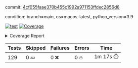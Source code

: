 commit: [4cf055faae370b455c1992a971153ffdec2856d8](https://github.com/rcmdnk/homebrew-file/tree/4cf055faae370b455c1992a971153ffdec2856d8)

condition: branch=main, os=macos-latest, python_version=3.9

[![test](https://github.com/rcmdnk/homebrew-file/actions/workflows/test.yml/badge.svg)](https://github.com/rcmdnk/homebrew-file/actions/runs/15130794689)
<a href="https://github.com/rcmdnk/homebrew-file/blob/4cf055faae370b455c1992a971153ffdec2856d8/README.md"><img alt="Coverage" src="https://img.shields.io/badge/Coverage-56%25-orange.svg" /></a><details><summary>Coverage Report </summary><table><tr><th>File</th><th>Stmts</th><th>Miss</th><th>Cover</th><th>Missing</th></tr><tbody><tr><td colspan="5"><b>bin</b></td></tr><tr><td>&nbsp; &nbsp;<a href="https://github.com/rcmdnk/homebrew-file/blob/4cf055faae370b455c1992a971153ffdec2856d8/bin/brew-file">brew-file</a></td><td>2168</td><td>945</td><td>56%</td><td><a href="https://github.com/rcmdnk/homebrew-file/blob/4cf055faae370b455c1992a971153ffdec2856d8/bin/brew-file#L56-L62">56&ndash;62</a>, <a href="https://github.com/rcmdnk/homebrew-file/blob/4cf055faae370b455c1992a971153ffdec2856d8/bin/brew-file#L149">149</a>, <a href="https://github.com/rcmdnk/homebrew-file/blob/4cf055faae370b455c1992a971153ffdec2856d8/bin/brew-file#L161">161</a>, <a href="https://github.com/rcmdnk/homebrew-file/blob/4cf055faae370b455c1992a971153ffdec2856d8/bin/brew-file#L210">210</a>, <a href="https://github.com/rcmdnk/homebrew-file/blob/4cf055faae370b455c1992a971153ffdec2856d8/bin/brew-file#L304">304</a>, <a href="https://github.com/rcmdnk/homebrew-file/blob/4cf055faae370b455c1992a971153ffdec2856d8/bin/brew-file#L307">307</a>, <a href="https://github.com/rcmdnk/homebrew-file/blob/4cf055faae370b455c1992a971153ffdec2856d8/bin/brew-file#L375-L377">375&ndash;377</a>, <a href="https://github.com/rcmdnk/homebrew-file/blob/4cf055faae370b455c1992a971153ffdec2856d8/bin/brew-file#L386-L387">386&ndash;387</a>, <a href="https://github.com/rcmdnk/homebrew-file/blob/4cf055faae370b455c1992a971153ffdec2856d8/bin/brew-file#L481">481</a>, <a href="https://github.com/rcmdnk/homebrew-file/blob/4cf055faae370b455c1992a971153ffdec2856d8/bin/brew-file#L487-L490">487&ndash;490</a>, <a href="https://github.com/rcmdnk/homebrew-file/blob/4cf055faae370b455c1992a971153ffdec2856d8/bin/brew-file#L528-L552">528&ndash;552</a>, <a href="https://github.com/rcmdnk/homebrew-file/blob/4cf055faae370b455c1992a971153ffdec2856d8/bin/brew-file#L556-L564">556&ndash;564</a>, <a href="https://github.com/rcmdnk/homebrew-file/blob/4cf055faae370b455c1992a971153ffdec2856d8/bin/brew-file#L690">690</a>, <a href="https://github.com/rcmdnk/homebrew-file/blob/4cf055faae370b455c1992a971153ffdec2856d8/bin/brew-file#L810-L814">810&ndash;814</a>, <a href="https://github.com/rcmdnk/homebrew-file/blob/4cf055faae370b455c1992a971153ffdec2856d8/bin/brew-file#L827-L832">827&ndash;832</a>, <a href="https://github.com/rcmdnk/homebrew-file/blob/4cf055faae370b455c1992a971153ffdec2856d8/bin/brew-file#L843">843</a>, <a href="https://github.com/rcmdnk/homebrew-file/blob/4cf055faae370b455c1992a971153ffdec2856d8/bin/brew-file#L860">860</a>, <a href="https://github.com/rcmdnk/homebrew-file/blob/4cf055faae370b455c1992a971153ffdec2856d8/bin/brew-file#L864-L872">864&ndash;872</a>, <a href="https://github.com/rcmdnk/homebrew-file/blob/4cf055faae370b455c1992a971153ffdec2856d8/bin/brew-file#L881-L884">881&ndash;884</a>, <a href="https://github.com/rcmdnk/homebrew-file/blob/4cf055faae370b455c1992a971153ffdec2856d8/bin/brew-file#L886-L889">886&ndash;889</a>, <a href="https://github.com/rcmdnk/homebrew-file/blob/4cf055faae370b455c1992a971153ffdec2856d8/bin/brew-file#L891-L894">891&ndash;894</a>, <a href="https://github.com/rcmdnk/homebrew-file/blob/4cf055faae370b455c1992a971153ffdec2856d8/bin/brew-file#L905-L923">905&ndash;923</a>, <a href="https://github.com/rcmdnk/homebrew-file/blob/4cf055faae370b455c1992a971153ffdec2856d8/bin/brew-file#L974-L984">974&ndash;984</a>, <a href="https://github.com/rcmdnk/homebrew-file/blob/4cf055faae370b455c1992a971153ffdec2856d8/bin/brew-file#L987-L1014">987&ndash;1014</a>, <a href="https://github.com/rcmdnk/homebrew-file/blob/4cf055faae370b455c1992a971153ffdec2856d8/bin/brew-file#L1030-L1045">1030&ndash;1045</a>, <a href="https://github.com/rcmdnk/homebrew-file/blob/4cf055faae370b455c1992a971153ffdec2856d8/bin/brew-file#L1087">1087</a>, <a href="https://github.com/rcmdnk/homebrew-file/blob/4cf055faae370b455c1992a971153ffdec2856d8/bin/brew-file#L1103-L1108">1103&ndash;1108</a>, <a href="https://github.com/rcmdnk/homebrew-file/blob/4cf055faae370b455c1992a971153ffdec2856d8/bin/brew-file#L1112-L1114">1112&ndash;1114</a>, <a href="https://github.com/rcmdnk/homebrew-file/blob/4cf055faae370b455c1992a971153ffdec2856d8/bin/brew-file#L1118-L1121">1118&ndash;1121</a>, <a href="https://github.com/rcmdnk/homebrew-file/blob/4cf055faae370b455c1992a971153ffdec2856d8/bin/brew-file#L1125-L1127">1125&ndash;1127</a>, <a href="https://github.com/rcmdnk/homebrew-file/blob/4cf055faae370b455c1992a971153ffdec2856d8/bin/brew-file#L1131-L1133">1131&ndash;1133</a>, <a href="https://github.com/rcmdnk/homebrew-file/blob/4cf055faae370b455c1992a971153ffdec2856d8/bin/brew-file#L1137-L1139">1137&ndash;1139</a>, <a href="https://github.com/rcmdnk/homebrew-file/blob/4cf055faae370b455c1992a971153ffdec2856d8/bin/brew-file#L1143-L1145">1143&ndash;1145</a>, <a href="https://github.com/rcmdnk/homebrew-file/blob/4cf055faae370b455c1992a971153ffdec2856d8/bin/brew-file#L1149-L1151">1149&ndash;1151</a>, <a href="https://github.com/rcmdnk/homebrew-file/blob/4cf055faae370b455c1992a971153ffdec2856d8/bin/brew-file#L1155-L1158">1155&ndash;1158</a>, <a href="https://github.com/rcmdnk/homebrew-file/blob/4cf055faae370b455c1992a971153ffdec2856d8/bin/brew-file#L1162-L1164">1162&ndash;1164</a>, <a href="https://github.com/rcmdnk/homebrew-file/blob/4cf055faae370b455c1992a971153ffdec2856d8/bin/brew-file#L1182">1182</a>, <a href="https://github.com/rcmdnk/homebrew-file/blob/4cf055faae370b455c1992a971153ffdec2856d8/bin/brew-file#L1232-L1234">1232&ndash;1234</a>, <a href="https://github.com/rcmdnk/homebrew-file/blob/4cf055faae370b455c1992a971153ffdec2856d8/bin/brew-file#L1237">1237</a>, <a href="https://github.com/rcmdnk/homebrew-file/blob/4cf055faae370b455c1992a971153ffdec2856d8/bin/brew-file#L1243">1243</a>, <a href="https://github.com/rcmdnk/homebrew-file/blob/4cf055faae370b455c1992a971153ffdec2856d8/bin/brew-file#L1265-L1268">1265&ndash;1268</a>, <a href="https://github.com/rcmdnk/homebrew-file/blob/4cf055faae370b455c1992a971153ffdec2856d8/bin/brew-file#L1346">1346</a>, <a href="https://github.com/rcmdnk/homebrew-file/blob/4cf055faae370b455c1992a971153ffdec2856d8/bin/brew-file#L1383">1383</a>, <a href="https://github.com/rcmdnk/homebrew-file/blob/4cf055faae370b455c1992a971153ffdec2856d8/bin/brew-file#L1420">1420</a>, <a href="https://github.com/rcmdnk/homebrew-file/blob/4cf055faae370b455c1992a971153ffdec2856d8/bin/brew-file#L1423">1423</a>, <a href="https://github.com/rcmdnk/homebrew-file/blob/4cf055faae370b455c1992a971153ffdec2856d8/bin/brew-file#L1435">1435</a>, <a href="https://github.com/rcmdnk/homebrew-file/blob/4cf055faae370b455c1992a971153ffdec2856d8/bin/brew-file#L1437">1437</a>, <a href="https://github.com/rcmdnk/homebrew-file/blob/4cf055faae370b455c1992a971153ffdec2856d8/bin/brew-file#L1472-L1473">1472&ndash;1473</a>, <a href="https://github.com/rcmdnk/homebrew-file/blob/4cf055faae370b455c1992a971153ffdec2856d8/bin/brew-file#L1478-L1481">1478&ndash;1481</a>, <a href="https://github.com/rcmdnk/homebrew-file/blob/4cf055faae370b455c1992a971153ffdec2856d8/bin/brew-file#L1511-L1538">1511&ndash;1538</a>, <a href="https://github.com/rcmdnk/homebrew-file/blob/4cf055faae370b455c1992a971153ffdec2856d8/bin/brew-file#L1545">1545</a>, <a href="https://github.com/rcmdnk/homebrew-file/blob/4cf055faae370b455c1992a971153ffdec2856d8/bin/brew-file#L1547">1547</a>, <a href="https://github.com/rcmdnk/homebrew-file/blob/4cf055faae370b455c1992a971153ffdec2856d8/bin/brew-file#L1556-L1557">1556&ndash;1557</a>, <a href="https://github.com/rcmdnk/homebrew-file/blob/4cf055faae370b455c1992a971153ffdec2856d8/bin/brew-file#L1562">1562</a>, <a href="https://github.com/rcmdnk/homebrew-file/blob/4cf055faae370b455c1992a971153ffdec2856d8/bin/brew-file#L1568">1568</a>, <a href="https://github.com/rcmdnk/homebrew-file/blob/4cf055faae370b455c1992a971153ffdec2856d8/bin/brew-file#L1572-L1583">1572&ndash;1583</a>, <a href="https://github.com/rcmdnk/homebrew-file/blob/4cf055faae370b455c1992a971153ffdec2856d8/bin/brew-file#L1586-L1591">1586&ndash;1591</a>, <a href="https://github.com/rcmdnk/homebrew-file/blob/4cf055faae370b455c1992a971153ffdec2856d8/bin/brew-file#L1602-L1622">1602&ndash;1622</a>, <a href="https://github.com/rcmdnk/homebrew-file/blob/4cf055faae370b455c1992a971153ffdec2856d8/bin/brew-file#L1650">1650</a>, <a href="https://github.com/rcmdnk/homebrew-file/blob/4cf055faae370b455c1992a971153ffdec2856d8/bin/brew-file#L1689-L1696">1689&ndash;1696</a>, <a href="https://github.com/rcmdnk/homebrew-file/blob/4cf055faae370b455c1992a971153ffdec2856d8/bin/brew-file#L1703-L1711">1703&ndash;1711</a>, <a href="https://github.com/rcmdnk/homebrew-file/blob/4cf055faae370b455c1992a971153ffdec2856d8/bin/brew-file#L1727">1727</a>, <a href="https://github.com/rcmdnk/homebrew-file/blob/4cf055faae370b455c1992a971153ffdec2856d8/bin/brew-file#L1737">1737</a>, <a href="https://github.com/rcmdnk/homebrew-file/blob/4cf055faae370b455c1992a971153ffdec2856d8/bin/brew-file#L1743">1743</a>, <a href="https://github.com/rcmdnk/homebrew-file/blob/4cf055faae370b455c1992a971153ffdec2856d8/bin/brew-file#L1753">1753</a>, <a href="https://github.com/rcmdnk/homebrew-file/blob/4cf055faae370b455c1992a971153ffdec2856d8/bin/brew-file#L1762-L1763">1762&ndash;1763</a>, <a href="https://github.com/rcmdnk/homebrew-file/blob/4cf055faae370b455c1992a971153ffdec2856d8/bin/brew-file#L1767">1767</a>, <a href="https://github.com/rcmdnk/homebrew-file/blob/4cf055faae370b455c1992a971153ffdec2856d8/bin/brew-file#L1773">1773</a>, <a href="https://github.com/rcmdnk/homebrew-file/blob/4cf055faae370b455c1992a971153ffdec2856d8/bin/brew-file#L1779-L1783">1779&ndash;1783</a>, <a href="https://github.com/rcmdnk/homebrew-file/blob/4cf055faae370b455c1992a971153ffdec2856d8/bin/brew-file#L1799-L1806">1799&ndash;1806</a>, <a href="https://github.com/rcmdnk/homebrew-file/blob/4cf055faae370b455c1992a971153ffdec2856d8/bin/brew-file#L1813-L1817">1813&ndash;1817</a>, <a href="https://github.com/rcmdnk/homebrew-file/blob/4cf055faae370b455c1992a971153ffdec2856d8/bin/brew-file#L1821">1821</a>, <a href="https://github.com/rcmdnk/homebrew-file/blob/4cf055faae370b455c1992a971153ffdec2856d8/bin/brew-file#L1834-L1835">1834&ndash;1835</a>, <a href="https://github.com/rcmdnk/homebrew-file/blob/4cf055faae370b455c1992a971153ffdec2856d8/bin/brew-file#L1856-L1964">1856&ndash;1964</a>, <a href="https://github.com/rcmdnk/homebrew-file/blob/4cf055faae370b455c1992a971153ffdec2856d8/bin/brew-file#L1967-L1976">1967&ndash;1976</a>, <a href="https://github.com/rcmdnk/homebrew-file/blob/4cf055faae370b455c1992a971153ffdec2856d8/bin/brew-file#L1989">1989</a>, <a href="https://github.com/rcmdnk/homebrew-file/blob/4cf055faae370b455c1992a971153ffdec2856d8/bin/brew-file#L1994">1994</a>, <a href="https://github.com/rcmdnk/homebrew-file/blob/4cf055faae370b455c1992a971153ffdec2856d8/bin/brew-file#L1999-L2038">1999&ndash;2038</a>, <a href="https://github.com/rcmdnk/homebrew-file/blob/4cf055faae370b455c1992a971153ffdec2856d8/bin/brew-file#L2048-L2075">2048&ndash;2075</a>, <a href="https://github.com/rcmdnk/homebrew-file/blob/4cf055faae370b455c1992a971153ffdec2856d8/bin/brew-file#L2079-L2145">2079&ndash;2145</a>, <a href="https://github.com/rcmdnk/homebrew-file/blob/4cf055faae370b455c1992a971153ffdec2856d8/bin/brew-file#L2152-L2155">2152&ndash;2155</a>, <a href="https://github.com/rcmdnk/homebrew-file/blob/4cf055faae370b455c1992a971153ffdec2856d8/bin/brew-file#L2164-L2167">2164&ndash;2167</a>, <a href="https://github.com/rcmdnk/homebrew-file/blob/4cf055faae370b455c1992a971153ffdec2856d8/bin/brew-file#L2176-L2179">2176&ndash;2179</a>, <a href="https://github.com/rcmdnk/homebrew-file/blob/4cf055faae370b455c1992a971153ffdec2856d8/bin/brew-file#L2188-L2209">2188&ndash;2209</a>, <a href="https://github.com/rcmdnk/homebrew-file/blob/4cf055faae370b455c1992a971153ffdec2856d8/bin/brew-file#L2219-L2237">2219&ndash;2237</a>, <a href="https://github.com/rcmdnk/homebrew-file/blob/4cf055faae370b455c1992a971153ffdec2856d8/bin/brew-file#L2246-L2256">2246&ndash;2256</a>, <a href="https://github.com/rcmdnk/homebrew-file/blob/4cf055faae370b455c1992a971153ffdec2856d8/bin/brew-file#L2259-L2274">2259&ndash;2274</a>, <a href="https://github.com/rcmdnk/homebrew-file/blob/4cf055faae370b455c1992a971153ffdec2856d8/bin/brew-file#L2277-L2289">2277&ndash;2289</a>, <a href="https://github.com/rcmdnk/homebrew-file/blob/4cf055faae370b455c1992a971153ffdec2856d8/bin/brew-file#L2296">2296</a>, <a href="https://github.com/rcmdnk/homebrew-file/blob/4cf055faae370b455c1992a971153ffdec2856d8/bin/brew-file#L2300-L2307">2300&ndash;2307</a>, <a href="https://github.com/rcmdnk/homebrew-file/blob/4cf055faae370b455c1992a971153ffdec2856d8/bin/brew-file#L2314-L2315">2314&ndash;2315</a>, <a href="https://github.com/rcmdnk/homebrew-file/blob/4cf055faae370b455c1992a971153ffdec2856d8/bin/brew-file#L2344">2344</a>, <a href="https://github.com/rcmdnk/homebrew-file/blob/4cf055faae370b455c1992a971153ffdec2856d8/bin/brew-file#L2350">2350</a>, <a href="https://github.com/rcmdnk/homebrew-file/blob/4cf055faae370b455c1992a971153ffdec2856d8/bin/brew-file#L2358-L2362">2358&ndash;2362</a>, <a href="https://github.com/rcmdnk/homebrew-file/blob/4cf055faae370b455c1992a971153ffdec2856d8/bin/brew-file#L2373-L2376">2373&ndash;2376</a>, <a href="https://github.com/rcmdnk/homebrew-file/blob/4cf055faae370b455c1992a971153ffdec2856d8/bin/brew-file#L2383">2383</a>, <a href="https://github.com/rcmdnk/homebrew-file/blob/4cf055faae370b455c1992a971153ffdec2856d8/bin/brew-file#L2390">2390</a>, <a href="https://github.com/rcmdnk/homebrew-file/blob/4cf055faae370b455c1992a971153ffdec2856d8/bin/brew-file#L2394">2394</a>, <a href="https://github.com/rcmdnk/homebrew-file/blob/4cf055faae370b455c1992a971153ffdec2856d8/bin/brew-file#L2415-L2448">2415&ndash;2448</a>, <a href="https://github.com/rcmdnk/homebrew-file/blob/4cf055faae370b455c1992a971153ffdec2856d8/bin/brew-file#L2468">2468</a>, <a href="https://github.com/rcmdnk/homebrew-file/blob/4cf055faae370b455c1992a971153ffdec2856d8/bin/brew-file#L2485-L2486">2485&ndash;2486</a>, <a href="https://github.com/rcmdnk/homebrew-file/blob/4cf055faae370b455c1992a971153ffdec2856d8/bin/brew-file#L2490">2490</a>, <a href="https://github.com/rcmdnk/homebrew-file/blob/4cf055faae370b455c1992a971153ffdec2856d8/bin/brew-file#L2495-L2496">2495&ndash;2496</a>, <a href="https://github.com/rcmdnk/homebrew-file/blob/4cf055faae370b455c1992a971153ffdec2856d8/bin/brew-file#L2502-L2522">2502&ndash;2522</a>, <a href="https://github.com/rcmdnk/homebrew-file/blob/4cf055faae370b455c1992a971153ffdec2856d8/bin/brew-file#L2526-L2536">2526&ndash;2536</a>, <a href="https://github.com/rcmdnk/homebrew-file/blob/4cf055faae370b455c1992a971153ffdec2856d8/bin/brew-file#L2539">2539</a>, <a href="https://github.com/rcmdnk/homebrew-file/blob/4cf055faae370b455c1992a971153ffdec2856d8/bin/brew-file#L2555">2555</a>, <a href="https://github.com/rcmdnk/homebrew-file/blob/4cf055faae370b455c1992a971153ffdec2856d8/bin/brew-file#L2559-L2565">2559&ndash;2565</a>, <a href="https://github.com/rcmdnk/homebrew-file/blob/4cf055faae370b455c1992a971153ffdec2856d8/bin/brew-file#L2567">2567</a>, <a href="https://github.com/rcmdnk/homebrew-file/blob/4cf055faae370b455c1992a971153ffdec2856d8/bin/brew-file#L2573">2573</a>, <a href="https://github.com/rcmdnk/homebrew-file/blob/4cf055faae370b455c1992a971153ffdec2856d8/bin/brew-file#L2602-L2614">2602&ndash;2614</a>, <a href="https://github.com/rcmdnk/homebrew-file/blob/4cf055faae370b455c1992a971153ffdec2856d8/bin/brew-file#L2630-L2631">2630&ndash;2631</a>, <a href="https://github.com/rcmdnk/homebrew-file/blob/4cf055faae370b455c1992a971153ffdec2856d8/bin/brew-file#L2633">2633</a>, <a href="https://github.com/rcmdnk/homebrew-file/blob/4cf055faae370b455c1992a971153ffdec2856d8/bin/brew-file#L2643">2643</a>, <a href="https://github.com/rcmdnk/homebrew-file/blob/4cf055faae370b455c1992a971153ffdec2856d8/bin/brew-file#L2658-L2905">2658&ndash;2905</a>, <a href="https://github.com/rcmdnk/homebrew-file/blob/4cf055faae370b455c1992a971153ffdec2856d8/bin/brew-file#L2928-L2930">2928&ndash;2930</a>, <a href="https://github.com/rcmdnk/homebrew-file/blob/4cf055faae370b455c1992a971153ffdec2856d8/bin/brew-file#L2939-L2949">2939&ndash;2949</a>, <a href="https://github.com/rcmdnk/homebrew-file/blob/4cf055faae370b455c1992a971153ffdec2856d8/bin/brew-file#L2961-L2967">2961&ndash;2967</a>, <a href="https://github.com/rcmdnk/homebrew-file/blob/4cf055faae370b455c1992a971153ffdec2856d8/bin/brew-file#L2979-L3003">2979&ndash;3003</a>, <a href="https://github.com/rcmdnk/homebrew-file/blob/4cf055faae370b455c1992a971153ffdec2856d8/bin/brew-file#L3009-L3046">3009&ndash;3046</a>, <a href="https://github.com/rcmdnk/homebrew-file/blob/4cf055faae370b455c1992a971153ffdec2856d8/bin/brew-file#L3054-L3078">3054&ndash;3078</a>, <a href="https://github.com/rcmdnk/homebrew-file/blob/4cf055faae370b455c1992a971153ffdec2856d8/bin/brew-file#L3082-L3095">3082&ndash;3095</a>, <a href="https://github.com/rcmdnk/homebrew-file/blob/4cf055faae370b455c1992a971153ffdec2856d8/bin/brew-file#L3099-L3112">3099&ndash;3112</a>, <a href="https://github.com/rcmdnk/homebrew-file/blob/4cf055faae370b455c1992a971153ffdec2856d8/bin/brew-file#L3116">3116</a>, <a href="https://github.com/rcmdnk/homebrew-file/blob/4cf055faae370b455c1992a971153ffdec2856d8/bin/brew-file#L3129-L3135">3129&ndash;3135</a>, <a href="https://github.com/rcmdnk/homebrew-file/blob/4cf055faae370b455c1992a971153ffdec2856d8/bin/brew-file#L3161-L3162">3161&ndash;3162</a>, <a href="https://github.com/rcmdnk/homebrew-file/blob/4cf055faae370b455c1992a971153ffdec2856d8/bin/brew-file#L3253">3253</a>, <a href="https://github.com/rcmdnk/homebrew-file/blob/4cf055faae370b455c1992a971153ffdec2856d8/bin/brew-file#L3255">3255</a>, <a href="https://github.com/rcmdnk/homebrew-file/blob/4cf055faae370b455c1992a971153ffdec2856d8/bin/brew-file#L3260-L3271">3260&ndash;3271</a>, <a href="https://github.com/rcmdnk/homebrew-file/blob/4cf055faae370b455c1992a971153ffdec2856d8/bin/brew-file#L3287">3287</a>, <a href="https://github.com/rcmdnk/homebrew-file/blob/4cf055faae370b455c1992a971153ffdec2856d8/bin/brew-file#L3305-L3322">3305&ndash;3322</a>, <a href="https://github.com/rcmdnk/homebrew-file/blob/4cf055faae370b455c1992a971153ffdec2856d8/bin/brew-file#L3345">3345</a>, <a href="https://github.com/rcmdnk/homebrew-file/blob/4cf055faae370b455c1992a971153ffdec2856d8/bin/brew-file#L3351">3351</a>, <a href="https://github.com/rcmdnk/homebrew-file/blob/4cf055faae370b455c1992a971153ffdec2856d8/bin/brew-file#L3355-L3366">3355&ndash;3366</a>, <a href="https://github.com/rcmdnk/homebrew-file/blob/4cf055faae370b455c1992a971153ffdec2856d8/bin/brew-file#L3375">3375</a>, <a href="https://github.com/rcmdnk/homebrew-file/blob/4cf055faae370b455c1992a971153ffdec2856d8/bin/brew-file#L3387">3387</a>, <a href="https://github.com/rcmdnk/homebrew-file/blob/4cf055faae370b455c1992a971153ffdec2856d8/bin/brew-file#L3389-L3393">3389&ndash;3393</a>, <a href="https://github.com/rcmdnk/homebrew-file/blob/4cf055faae370b455c1992a971153ffdec2856d8/bin/brew-file#L3397-L3400">3397&ndash;3400</a>, <a href="https://github.com/rcmdnk/homebrew-file/blob/4cf055faae370b455c1992a971153ffdec2856d8/bin/brew-file#L3403-L3406">3403&ndash;3406</a>, <a href="https://github.com/rcmdnk/homebrew-file/blob/4cf055faae370b455c1992a971153ffdec2856d8/bin/brew-file#L3409-L3417">3409&ndash;3417</a>, <a href="https://github.com/rcmdnk/homebrew-file/blob/4cf055faae370b455c1992a971153ffdec2856d8/bin/brew-file#L3446-L3453">3446&ndash;3453</a>, <a href="https://github.com/rcmdnk/homebrew-file/blob/4cf055faae370b455c1992a971153ffdec2856d8/bin/brew-file#L3464-L3471">3464&ndash;3471</a>, <a href="https://github.com/rcmdnk/homebrew-file/blob/4cf055faae370b455c1992a971153ffdec2856d8/bin/brew-file#L3552-L3554">3552&ndash;3554</a>, <a href="https://github.com/rcmdnk/homebrew-file/blob/4cf055faae370b455c1992a971153ffdec2856d8/bin/brew-file#L3577">3577</a>, <a href="https://github.com/rcmdnk/homebrew-file/blob/4cf055faae370b455c1992a971153ffdec2856d8/bin/brew-file#L3583">3583</a>, <a href="https://github.com/rcmdnk/homebrew-file/blob/4cf055faae370b455c1992a971153ffdec2856d8/bin/brew-file#L3595-L4278">3595&ndash;4278</a>, <a href="https://github.com/rcmdnk/homebrew-file/blob/4cf055faae370b455c1992a971153ffdec2856d8/bin/brew-file#L4282">4282</a></td></tr><tr><td><b>TOTAL</b></td><td><b>2168</b></td><td><b>945</b></td><td><b>56%</b></td><td>&nbsp;</td></tr></tbody></table></details>

| Tests | Skipped | Failures | Errors | Time |
| ----- | ------- | -------- | -------- | ------------------ |
| 129 | 0 :zzz: | 0 :x: | 0 :fire: | 1m 17s :stopwatch: |

